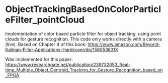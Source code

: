 # ObjectTrackingBasedOnColorParticleFilter_pointCloud
Implementation of color based particle filter for object tracking, using point clouds for gesture recognition. This code only works directly with a camera (live). Based on Chapter 4 of this book: https://www.amazon.com/Beyond-Kalman-Filter-Applications-Hardcover/dp/158053631X

Was implemented for this paper: https://www.researchgate.net/publication/239732053_Real-time_Multiple_Object_Centroid_Tracking_for_Gesture_Recognition_based_on_FPGA
